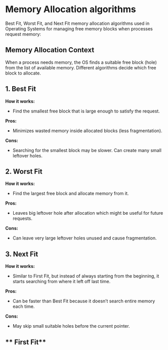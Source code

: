 # **Memory Allocation algorithms**
Best Fit, Worst Fit, and Next Fit memory allocation algorithms used in Operating Systems for managing free memory blocks when processes request memory:
## Memory Allocation Context
When a process needs memory, the OS finds a suitable free block (hole) from the list of available memory. Different algorithms decide which free block to allocate.
## **1. Best Fit**
**How it works:**
  - Find the smallest free block that is large enough to satisfy the request.

**Pros:**
  - Minimizes wasted memory inside allocated blocks (less fragmentation).

**Cons:**
  - Searching for the smallest block may be slower. Can create many small leftover holes.

## **2. Worst Fit**
**How it works:**
  - Find the largest free block and allocate memory from it.

**Pros:**
  - Leaves big leftover hole after allocation which might be useful for future requests.

**Cons:**
  - Can leave very large leftover holes unused and cause fragmentation.

## **3. Next Fit**
**How it works:**
  - Similar to First Fit, but instead of always starting from the beginning, it starts searching from where it left off last time.

**Pros:**
  - Can be faster than Best Fit because it doesn’t search entire memory each time.

**Cons:**
 - May skip small suitable holes before the current pointer.

## ** First Fit**
